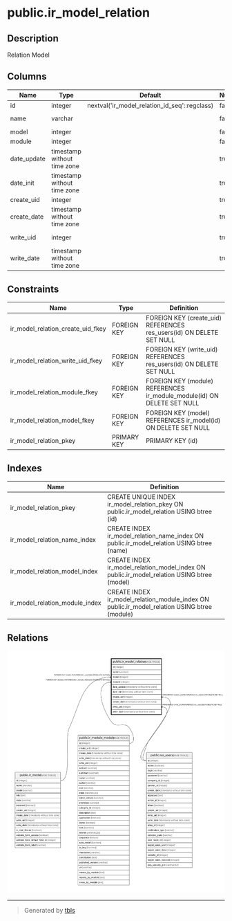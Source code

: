 # public.ir_model_relation

## Description

Relation Model

## Columns

| Name | Type | Default | Nullable | Children | Parents | Comment |
| ---- | ---- | ------- | -------- | -------- | ------- | ------- |
| id | integer | nextval('ir_model_relation_id_seq'::regclass) | false |  |  |  |
| name | varchar |  | false |  |  | Relation Name |
| model | integer |  | false |  | [public.ir_model](public.ir_model.md) | Model |
| module | integer |  | false |  | [public.ir_module_module](public.ir_module_module.md) | Module |
| date_update | timestamp without time zone |  | true |  |  | Update Date |
| date_init | timestamp without time zone |  | true |  |  | Initialization Date |
| create_uid | integer |  | true |  | [public.res_users](public.res_users.md) | Created by |
| create_date | timestamp without time zone |  | true |  |  | Created on |
| write_uid | integer |  | true |  | [public.res_users](public.res_users.md) | Last Updated by |
| write_date | timestamp without time zone |  | true |  |  | Last Updated on |

## Constraints

| Name | Type | Definition |
| ---- | ---- | ---------- |
| ir_model_relation_create_uid_fkey | FOREIGN KEY | FOREIGN KEY (create_uid) REFERENCES res_users(id) ON DELETE SET NULL |
| ir_model_relation_write_uid_fkey | FOREIGN KEY | FOREIGN KEY (write_uid) REFERENCES res_users(id) ON DELETE SET NULL |
| ir_model_relation_module_fkey | FOREIGN KEY | FOREIGN KEY (module) REFERENCES ir_module_module(id) ON DELETE SET NULL |
| ir_model_relation_model_fkey | FOREIGN KEY | FOREIGN KEY (model) REFERENCES ir_model(id) ON DELETE SET NULL |
| ir_model_relation_pkey | PRIMARY KEY | PRIMARY KEY (id) |

## Indexes

| Name | Definition |
| ---- | ---------- |
| ir_model_relation_pkey | CREATE UNIQUE INDEX ir_model_relation_pkey ON public.ir_model_relation USING btree (id) |
| ir_model_relation_name_index | CREATE INDEX ir_model_relation_name_index ON public.ir_model_relation USING btree (name) |
| ir_model_relation_model_index | CREATE INDEX ir_model_relation_model_index ON public.ir_model_relation USING btree (model) |
| ir_model_relation_module_index | CREATE INDEX ir_model_relation_module_index ON public.ir_model_relation USING btree (module) |

## Relations

![er](public.ir_model_relation.svg)

---

> Generated by [tbls](https://github.com/k1LoW/tbls)
